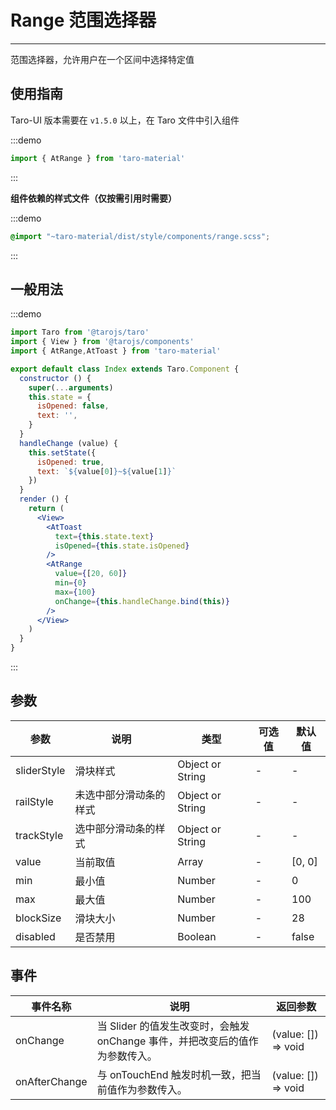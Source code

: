# Range 范围选择器

---
范围选择器，允许用户在一个区间中选择特定值

## 使用指南

Taro-UI 版本需要在 `v1.5.0` 以上，在 Taro 文件中引入组件

:::demo
```js
import { AtRange } from 'taro-material'
```
:::

**组件依赖的样式文件（仅按需引用时需要）**

:::demo
```scss
@import "~taro-material/dist/style/components/range.scss";
```
:::

## 一般用法

:::demo

```jsx
import Taro from '@tarojs/taro'
import { View } from '@tarojs/components'
import { AtRange,AtToast } from 'taro-material'

export default class Index extends Taro.Component {
  constructor () {
    super(...arguments)
    this.state = {
      isOpened: false,
      text: '',
    }
  }
  handleChange (value) {
    this.setState({
      isOpened: true,
      text: `${value[0]}~${value[1]}`
    })
  }
  render () {
    return (
      <View>
        <AtToast
          text={this.state.text}
          isOpened={this.state.isOpened}
        />
        <AtRange
          value={[20, 60]}
          min={0}
          max={100}
          onChange={this.handleChange.bind(this)}
        />
      </View>
    )
  }
}
```

:::

## 参数

| 参数       | 说明       | 类型    | 可选值    | 默认值   |
| ---------- | -------- | ------- | -------- | -------- |
| sliderStyle | 滑块样式 | Object or String  | - | - |
| railStyle | 未选中部分滑动条的样式 | Object or String  | - | - |
| trackStyle | 选中部分滑动条的样式 | Object or String  | - | - |
| value | 当前取值 | Array  | - | [0, 0] |
| min | 最小值 | Number  | - | 0 |
| max | 最大值 | Number  | - | 100 |
| blockSize | 滑块大小 | Number  | - | 28 |
| disabled | 是否禁用 | Boolean  | - | false |

## 事件

| 事件名称 | 说明          | 返回参数  |
|---------- |-------------- |---------- |
| onChange | 当 Slider 的值发生改变时，会触发 onChange 事件，并把改变后的值作为参数传入。 | (value: []) => void  |
| onAfterChange | 与 onTouchEnd 触发时机一致，把当前值作为参数传入。 | (value: []) => void |
